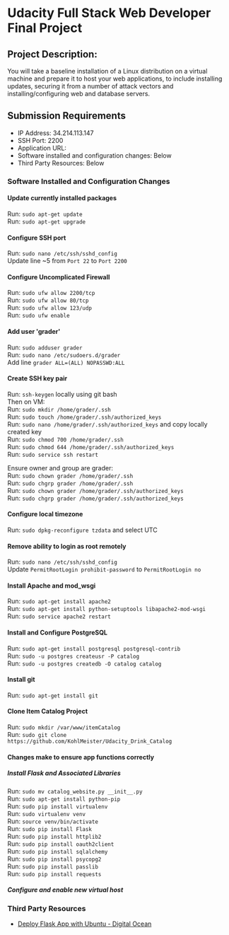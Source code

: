 # Udacity Full Stack Web Developer Final Project

## Project Description:
You will take a baseline installation of a Linux distribution on a virtual machine and prepare it to host your web applications, to include installing updates, securing it from a number of attack vectors and installing/configuring web and database servers.

## Submission Requirements

* IP Address: 34.214.113.147
* SSH Port: 2200
* Application URL: 
* Software installed and configuration changes: Below
* Third Party Resources: Below

### Software Installed and Configuration Changes

#### Update currently installed packages
Run: `sudo apt-get update` <br />
Run: `sudo apt-get upgrade`

#### Configure SSH port
Run: `sudo nano /etc/ssh/sshd_config` <br />
Update line ~5 from `Port 22` to `Port 2200`

#### Configure Uncomplicated Firewall
Run: `sudo ufw allow 2200/tcp` <br />
Run: `sudo ufw allow 80/tcp` <br />
Run: `sudo ufw allow 123/udp` <br />
Run: `sudo ufw enable`

#### Add user 'grader'
Run: `sudo adduser grader` <br />
Run: `sudo nano /etc/sudoers.d/grader` <br />
Add line `grader ALL=(ALL) NOPASSWD:ALL`

#### Create SSH key pair
Run: `ssh-keygen` locally using git bash <br />
Then on VM: <br />
Run: `sudo mkdir /home/grader/.ssh` <br />
Run: `sudo touch /home/grader/.ssh/authorized_keys` <br />
Run: `sudo nano /home/grader/.ssh/authorized_keys` and copy locally created key<br />
Run: `sudo chmod 700 /home/grader/.ssh` <br />
Run: `sudo chmod 644 /home/grader/.ssh/authorized_keys` <br />
Run: `sudo service ssh restart` <br />

Ensure owner and group are grader: <br />
Run: `sudo chown grader /home/grader/.ssh` <br />
Run: `sudo chgrp grader /home/grader/.ssh` <br />
Run: `sudo chown grader /home/grader/.ssh/authorized_keys` <br />
Run: `sudo chgrp grader /home/grader/.ssh/authorized_keys`

#### Configure local timezone
Run: `sudo dpkg-reconfigure tzdata` and select UTC

#### Remove ability to login as root remotely
Run: `sudo nano /etc/ssh/sshd_config` <br />
Update `PermitRootLogin prohibit-password` to `PermitRootLogin no`

#### Install Apache and mod_wsgi
Run: `sudo apt-get install apache2` <br />
Run: `sudo apt-get install python-setuptools libapache2-mod-wsgi` <br />
Run: `sudo service apache2 restart`

#### Install and Configure PostgreSQL
Run: `sudo apt-get install postgresql postgresql-contrib` <br />
Run: `sudo -u postgres createusr -P catalog` <br />
Run: `sudo -u postgres createdb -O catalog catalog`

#### Install git
Run: `sudo apt-get install git`

#### Clone Item Catalog Project
Run: `sudo mkdir /var/www/itemCatalog` <br />
Run: `sudo git clone https://github.com/KohlMeister/Udacity_Drink_Catalog`

#### Changes make to ensure app functions correctly

##### Install Flask and Associated Libraries
Run: `sudo mv catalog_website.py __init__.py` <br />
Run: `sudo apt-get install python-pip` <br />
Run: `sudo pip install virtualenv` <br />
Run: `sudo virtualenv venv` <br />
Run: `source venv/bin/activate` <br />
Run: `sudo pip install Flask` <br />
Run: `sudo pip install httplib2` <br />
Run: `sudo pip install oauth2client` <br />
Run: `sudo pip install sqlalchemy` <br />
Run: `sudo pip install psycopg2` <br />
Run: `sudo pip install passlib` <br />
Run: `sudo pip install requests`

##### Configure and enable new virtual host


### Third Party Resources

* [Deploy Flask App with Ubuntu - Digital Ocean](https://www.digitalocean.com/community/tutorials/how-to-deploy-a-flask-application-on-an-ubuntu-vps)
